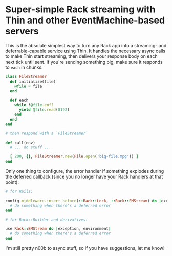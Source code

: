 # Super-simple Rack streaming with Thin and other EventMachine-based servers

This is the absolute simplest way to turn any Rack app into a streaming- and deferrable-capable service using Thin.
It handles the necessary async calls to make Thin start streaming, then delivers your
response body on each next tick until sent. If you're sending something big, make sure it responds to `each`
in chunks:

``` ruby
class FileStreamer
  def initialize(file)
    @file = file
  end

  def each
    while !@file.eof?
      yield @file.read(8192)
    end
  end
end

# then respond with a `FileStreamer`

def call(env)
  # ... do stuff ...

  [ 200, {}, FileStreamer.new(File.open('big-file.mpg')) ]
end
```

Only one thing to configure, the error handler if something explodes during the deferred
callback (since you no longer have your Rack handlers at that point):

``` ruby
# for Rails:

config.middleware.insert_before(::Rack::Lock, ::Rack::EMStream) do |exception, environment|
  # do something when there's a deferred error
end

# for Rack::Builder and derivatives:

use Rack::EMStream do |exception, environment|
  # do something when there's a deferred error
end
```

I'm still pretty n00b to async stuff, so if you have suggestions, let me know!

